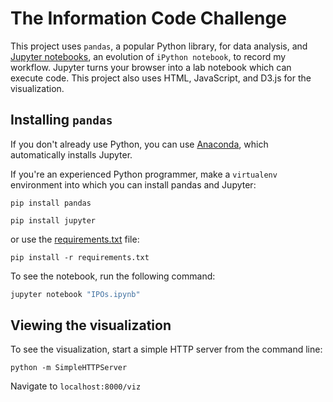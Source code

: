 # The Information Code Challenge

This project uses `pandas`, a popular Python library, for data analysis, and [Jupyter notebooks](http://jupyter.org/), an evolution of `iPython notebook`, to record my workflow. Jupyter turns your browser into a lab notebook which can execute code. This project also uses HTML, JavaScript, and D3.js for the visualization.

## Installing `pandas`

If you don't already use Python, you can use [Anaconda](https://www.continuum.io/why-anaconda), which automatically installs Jupyter.

If you're an experienced Python programmer, make a `virtualenv` environment into which you can install pandas and Jupyter:

`pip install pandas`

`pip install jupyter`

or use the [requirements.txt](requirements.txt) file:

`pip install -r requirements.txt`

To see the notebook, run the following command:

```bash
jupyter notebook "IPOs.ipynb"
```

## Viewing the visualization

To see the visualization, start a simple HTTP server from the command line:

`python -m SimpleHTTPServer`

Navigate to `localhost:8000/viz`
